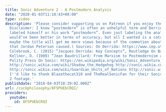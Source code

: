 ```yaml
---
title: Sonic Adventure 2 - A Postmodern Analysis
date: "2020-01-03T11:18:43+08:00"
type: video
description: 'Please consider supporting us on Patreon if you enjoy the content: https://www.patreon.com/cuck
  Disclaimer: I know “postmodern” is often an unhelpful term and Derrida himself never
  labeled himself or his work “postmodern”. Even just labeling the analysis "post-structuralist”
  would’ve been better in terms of accuracy, but all I wanted is a catchy title. (Also
  maybe the title will get me more views because of the commotion about postmodernism
  that Jordan Peterson caused.) Sources: On Derrida: https://www.iep.utm.edu/derrida/
  Colebrook, C. (2015) “Jacques Derrida: Key Concepts”, Routledge On Baudrillard:
  Kellner, D. (1989) “Jean Baudrillard: From Marxism to Postmodernism and Beyond”,
  Polity Press On Sonic: https://en.wikipedia.org/wiki/Sonic_Adventure_2 https://en.wikipedia.org/wiki/Shadow_the_Hedgehog
  http://sonic.wikia.com/wiki/Shadow_the_Hedgehog http://sonic.wikia.com/wiki/Chaos_Emerald
  http://sonic.wikia.com/wiki/Guardian_Units_of_Nations http://sonic.wikia.com/wiki/Biolizard
  I''d like to thank Blazethecat310 and TheRealSonicFan for their Sonic Adventure
  2 footage.'
publishdate: "2018-04-03T18:39:02.000Z"
url: /cuckphilosophy/8F5PUEbCRQI/
providers:
  youtube:
    id: 8F5PUEbCRQI
---
```

